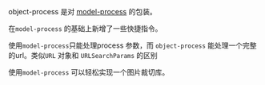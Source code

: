 
object-process 是对 [model-process](https://github.com/lei-mu/model-process) 的包装。

在`model-process` 的基础上新增了一些快捷指令。

使用`model-process`只能处理process 参数，而 `object-process` 能处理一个完整的url。类似`URL` 对象和 `URLSearchParams` 的区别

使用`model-process` 可以轻松实现一个图片裁切库。


